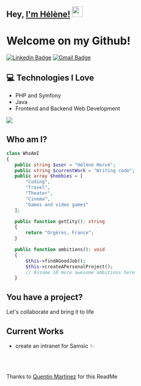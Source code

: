## Hey, [I'm Hélène!]() <img src="https://media.giphy.com/media/hvRJCLFzcasrR4ia7z/giphy.gif" width="28px" height="28px">

<h1>Welcome on my Github!</h1> 

[![Linkedin Badge](https://img.shields.io/badge/LinkedIn-0077B5?style=for-the-badge&logo=linkedin&logoColor=white)]([https://www.linkedin.com/in/h%C3%A9l%C3%A8ne-herv%C3%A9/]) 
[![Gmail Badge](https://img.shields.io/badge/helene.herve@outlook.com-D14836?style=for-the-badge&logo=gmail&logoColor=white)](mailto:helene.herve@outlook.com)

## :computer: Technologies I Love
* PHP and Symfony
* Java
* Frontend and Backend Web Development

<img src = "https://github-readme-stats.vercel.app/api/top-langs/?username=HeleneHinde&layout=compact">

## Who am I?
 ```php
class WhoAmI
{
    public string $user = "Hélène Hervé";
    public string $currentWork = "Writing code";
    public array $hobbies = [
        "Coding",
        "Travel",
        "Theater",
        "Cinema",
        "Games and video games"
    ];

    public function getCity(): string
    {
        return "Orgères, France";
    }

    public function ambitions(): void
    {
        $this->findAGoodJob();
        $this->createAPersonalProject();
        // Assume 10 more awesome ambitions here
    }
 ```

## You have a project?
Let's collaborate and bring it to life

## Current Works
 * create an intranet for Samsic ✨

<br>
<br>
 
 
 Thanks to [Quentin Martinez](https://www.doyoubuzz.com/q-martinez) for this ReadMe

<!--
**HeleneHinde/HeleneHinde** is a ✨ _special_ ✨ repository because its `README.md` (this file) appears on your GitHub profile.

Here are some ideas to get you started:

- 🔭 I’m currently working on ...
- 🌱 I’m currently learning ...
- 👯 I’m looking to collaborate on ...
- 🤔 I’m looking for help with ...
- 💬 Ask me about ...
- 📫 How to reach me: ...
- 😄 Pronouns: ...
- ⚡ Fun fact: ...
-->

